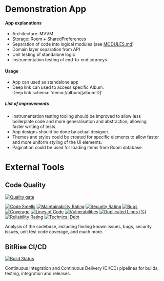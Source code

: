 # Demonstration App
#### App explanations
- Architecture: MVVM
- Storage: Room + SharedPreferences
- Separation of code into logical modules (see [MODULES.md](MODULES.md))
- Domain layer separation from API
- Unit testing of standalone logic
- Instrumentation testing of end-to-end journeys

#### Usage
- App can used as standalone app
- Deep link can used to access specific Album.<br>
Deep link schema: 'demo://album/[albumID]'

##### List of improvements
- Instrumentation testing tooling should be improved to allow less boilerplate code and more generalisation and abstraction, allowing faster writing of tests.
- App designs should be done by actual designer.
- Themes and styles could be created for specific elements to allow faster and more uniform styling of the UI elements.
- Pagination could be used for loading items from Room database.


# External Tools
## Code Quality
[![Quality gate](https://sonarcloud.io/api/project_badges/quality_gate?project=Mithrandir21_demo)](https://sonarcloud.io/summary/new_code?id=Mithrandir21_demo)


[![Code Smells](https://sonarcloud.io/api/project_badges/measure?project=Mithrandir21_demo&metric=code_smells)](https://sonarcloud.io/summary/new_code?id=Mithrandir21_demo)
[![Maintainability Rating](https://sonarcloud.io/api/project_badges/measure?project=Mithrandir21_demo&metric=sqale_rating)](https://sonarcloud.io/summary/new_code?id=Mithrandir21_demo)
[![Security Rating](https://sonarcloud.io/api/project_badges/measure?project=Mithrandir21_demo&metric=security_rating)](https://sonarcloud.io/summary/new_code?id=Mithrandir21_demo)
[![Bugs](https://sonarcloud.io/api/project_badges/measure?project=Mithrandir21_demo&metric=bugs)](https://sonarcloud.io/summary/new_code?id=Mithrandir21_demo)
[![Coverage](https://sonarcloud.io/api/project_badges/measure?project=Mithrandir21_demo&metric=coverage)](https://sonarcloud.io/summary/new_code?id=Mithrandir21_demo)
[![Lines of Code](https://sonarcloud.io/api/project_badges/measure?project=Mithrandir21_demo&metric=ncloc)](https://sonarcloud.io/summary/new_code?id=Mithrandir21_demo)
[![Vulnerabilities](https://sonarcloud.io/api/project_badges/measure?project=Mithrandir21_demo&metric=vulnerabilities)](https://sonarcloud.io/summary/new_code?id=Mithrandir21_demo)
[![Duplicated Lines (%)](https://sonarcloud.io/api/project_badges/measure?project=Mithrandir21_demo&metric=duplicated_lines_density)](https://sonarcloud.io/summary/new_code?id=Mithrandir21_demo)
[![Reliability Rating](https://sonarcloud.io/api/project_badges/measure?project=Mithrandir21_demo&metric=reliability_rating)](https://sonarcloud.io/summary/new_code?id=Mithrandir21_demo)
[![Technical Debt](https://sonarcloud.io/api/project_badges/measure?project=Mithrandir21_demo&metric=sqale_index)](https://sonarcloud.io/summary/new_code?id=Mithrandir21_demo)

Analysis of the codebase, including finding known issues, bugs, security issues, unit test code coverage, and much more.


## BitRise CI/CD
[![Build Status](https://app.bitrise.io/app/94cbc17b536bcdfa/status.svg?token=ITh-rjOxoYayEqgy86_wLQ&branch=main)](https://app.bitrise.io/app/94cbc17b536bcdfa)


Continuous Integration and Continuous Delivery (CI/CD) pipelines for builds, testing, integration and releases. 
